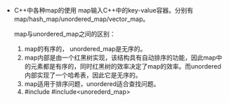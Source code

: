 * C++中各种map的使用
  map输入C++中的key-value容器。分别有map/hash_map/unordered_map/vector_map。

  map与unordered_map之间的区别：
	1.  map的有序的， unordered_map是无序的。
	2.  map内部是由一个红黑树实现，该结构具有自动排序的功能，因此map中的元素都是有序的，同时红黑树的效率决定了map的效率。而unordered内部实现了一个哈希表，因此它是无序的。
	3.  map适用于排序问题，unordered适合查找问题。
	4.  #include<map> #include<unorederd_map>
